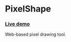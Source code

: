 # PixelShape

### [Live demo](https://convicted202.github.io/PixelShape/)

Web-based pixel drawing tool.

